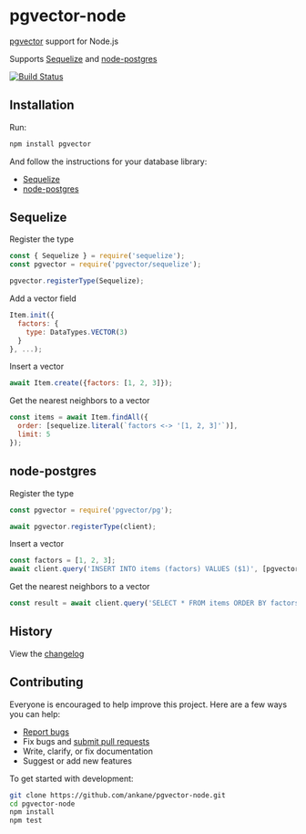 # pgvector-node

[pgvector](https://github.com/ankane/pgvector) support for Node.js

Supports [Sequelize](https://github.com/sequelize/sequelize) and [node-postgres](https://github.com/brianc/node-postgres)

[![Build Status](https://github.com/ankane/pgvector-node/workflows/build/badge.svg?branch=master)](https://github.com/ankane/pgvector-node/actions)

## Installation

Run:

```sh
npm install pgvector
```

And follow the instructions for your database library:

- [Sequelize](#sequelize)
- [node-postgres](#node-postgres)

## Sequelize

Register the type

```js
const { Sequelize } = require('sequelize');
const pgvector = require('pgvector/sequelize');

pgvector.registerType(Sequelize);
```

Add a vector field

```js
Item.init({
  factors: {
    type: DataTypes.VECTOR(3)
  }
}, ...);
```

Insert a vector

```js
await Item.create({factors: [1, 2, 3]});
```

Get the nearest neighbors to a vector

```js
const items = await Item.findAll({
  order: [sequelize.literal(`factors <-> '[1, 2, 3]'`)],
  limit: 5
});
```

## node-postgres

Register the type

```js
const pgvector = require('pgvector/pg');

await pgvector.registerType(client);
```

Insert a vector

```js
const factors = [1, 2, 3];
await client.query('INSERT INTO items (factors) VALUES ($1)', [pgvector.toSql(factors)]);
```

Get the nearest neighbors to a vector

```js
const result = await client.query('SELECT * FROM items ORDER BY factors <-> $1 LIMIT 5', [pgvector.toSql(factors)]);
```

## History

View the [changelog](https://github.com/ankane/pgvector-node/blob/master/CHANGELOG.md)

## Contributing

Everyone is encouraged to help improve this project. Here are a few ways you can help:

- [Report bugs](https://github.com/ankane/pgvector-node/issues)
- Fix bugs and [submit pull requests](https://github.com/ankane/pgvector-node/pulls)
- Write, clarify, or fix documentation
- Suggest or add new features

To get started with development:

```sh
git clone https://github.com/ankane/pgvector-node.git
cd pgvector-node
npm install
npm test
```
